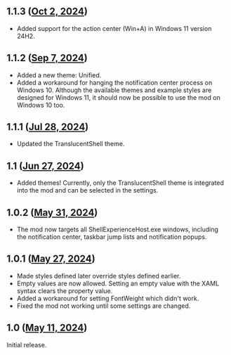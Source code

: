 ## 1.1.3 ([Oct 2, 2024](https://github.com/ramensoftware/windhawk-mods/blob/dd2309b76c8963fe5a2949677725025be7fd0f84/mods/windows-11-notification-center-styler.wh.cpp))

* Added support for the action center (Win+A) in Windows 11 version 24H2.

## 1.1.2 ([Sep 7, 2024](https://github.com/ramensoftware/windhawk-mods/blob/bf5b0746e2cb9d22e109b664ca3a63c430199f18/mods/windows-11-notification-center-styler.wh.cpp))

* Added a new theme: Unified.
* Added a workaround for hanging the notification center process on Windows 10. Although the available themes and example styles are designed for Windows 11, it should now be possible to use the mod on Windows 10 too.

## 1.1.1 ([Jul 28, 2024](https://github.com/ramensoftware/windhawk-mods/blob/931b937d1cfa9782375c939c104de17bf0b5047a/mods/windows-11-notification-center-styler.wh.cpp))

* Updated the TranslucentShell theme.

## 1.1 ([Jun 27, 2024](https://github.com/ramensoftware/windhawk-mods/blob/78d005fa29bcbfaab1f5ea2777f1217468703c9f/mods/windows-11-notification-center-styler.wh.cpp))

* Added themes! Currently, only the TranslucentShell theme is integrated into the mod and can be selected in the settings.

## 1.0.2 ([May 31, 2024](https://github.com/ramensoftware/windhawk-mods/blob/324f683b222562fba882a506476da597fce9fe6f/mods/windows-11-notification-center-styler.wh.cpp))

* The mod now targets all ShellExperienceHost.exe windows, including the notification center, taskbar jump lists and notification popups.

## 1.0.1 ([May 27, 2024](https://github.com/ramensoftware/windhawk-mods/blob/0959f2f57a96dae3785498c063209383ab6b8bdb/mods/windows-11-notification-center-styler.wh.cpp))

* Made styles defined later override styles defined earlier.
* Empty values are now allowed. Setting an empty value with the XAML syntax clears the property value.
* Added a workaround for setting FontWeight which didn't work.
* Fixed the mod not working until some settings are changed.

## 1.0 ([May 11, 2024](https://github.com/ramensoftware/windhawk-mods/blob/3f97fef9c8b453dfee716aab2e50a636f04234fd/mods/windows-11-notification-center-styler.wh.cpp))

Initial release.
